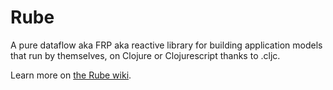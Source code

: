 # Rube
A pure dataflow aka FRP aka reactive library for building application models that run by themselves, on Clojure or Clojurescript thanks to .cljc. 

Learn more on [the Rube wiki](https://github.com/kennytilton/rube/wiki).
